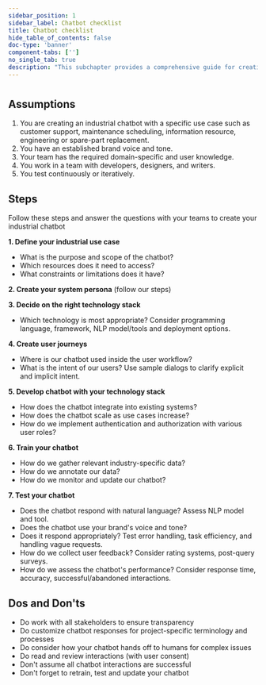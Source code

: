 ```yaml
---
sidebar_position: 1
sidebar_label: Chatbot checklist
title: Chatbot checklist
hide_table_of_contents: false
doc-type: 'banner'
component-tabs: ['']
no_single_tab: true
description: "This subchapter provides a comprehensive guide for creating an industrial chatbot. It outlines essential steps and considerations, from defining the chatbot's purpose and selecting the right technology stack to developing user journeys and continuously testing and updating the chatbot. By following these guidelines, your team can ensure the chatbot meets user needs and aligns with your brand's voice and tone."
---
```


# 

## Assumptions

1. You are creating an industrial chatbot with a specific use case such as customer support, maintenance scheduling, information resource, engineering or spare-part replacement.
2. You have an established brand voice and tone.
3. Your team has the required domain-specific and user knowledge.
4. You work in a team with developers, designers, and writers.
5. You test continuously or iteratively.

## Steps

Follow these steps and answer the questions with your teams to create your industrial chatbot

**1. Define your industrial use case**
   - What is the purpose and scope of the chatbot?
   - Which resources does it need to access?
   - What constraints or limitations does it have?

**2. Create your system persona** (follow our steps)

**3. Decide on the right technology stack**
   - Which technology is most appropriate? Consider programming language, framework, NLP model/tools and deployment options.

**4. Create user journeys**
   - Where is our chatbot used inside the user workflow?
   - What is the intent of our users? Use sample dialogs to clarify explicit and implicit intent.

**5. Develop chatbot with your technology stack**
   - How does the chatbot integrate into existing systems?
   - How does the chatbot scale as use cases increase?
   - How do we implement authentication and authorization with various user roles?

**6. Train your chatbot**
   - How do we gather relevant industry-specific data?
   - How do we annotate our data?
   - How do we monitor and update our chatbot?

**7. Test your chatbot**
   - Does the chatbot respond with natural language? Assess NLP model and tool.
   - Does the chatbot use your brand's voice and tone?
   - Does it respond appropriately? Test error handling, task efficiency, and handling vague requests.
   - How do we collect user feedback? Consider rating systems, post-query surveys.
   - How do we assess the chatbot's performance? Consider response time, accuracy, successful/abandoned interactions.

## Dos and Don'ts
- Do work with all stakeholders to ensure transparency
- Do customize chatbot responses for project-specific terminology and processes
- Do consider how your chatbot hands off to humans for complex issues
- Do read and review interactions (with user consent)
- Don't assume all chatbot interactions are successful
- Don't forget to retrain, test and update your chatbot



